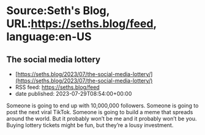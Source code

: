 # Source:Seth's Blog, URL:https://seths.blog/feed, language:en-US

## The social media lottery
 - [https://seths.blog/2023/07/the-social-media-lottery/](https://seths.blog/2023/07/the-social-media-lottery/)
 - RSS feed: https://seths.blog/feed
 - date published: 2023-07-29T08:54:00+00:00

Someone is going to end up with 10,000,000 followers. Someone is going to post the next viral TikTok. Someone is going to build a meme that spreads around the world. But it probably won&#8217;t be me and it probably won&#8217;t be you. Buying lottery tickets might be fun, but they&#8217;re a lousy investment.

